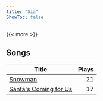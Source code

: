 ```yaml
---
title: "Sia"
ShowToc: false
---
```


{{< more >}}

## Songs
Title | Plays 
----- | -----: 
[Snowman](/songs/snowman) | 21
[Santa's Coming for Us](/songs/santas-coming-for-us) | 17

